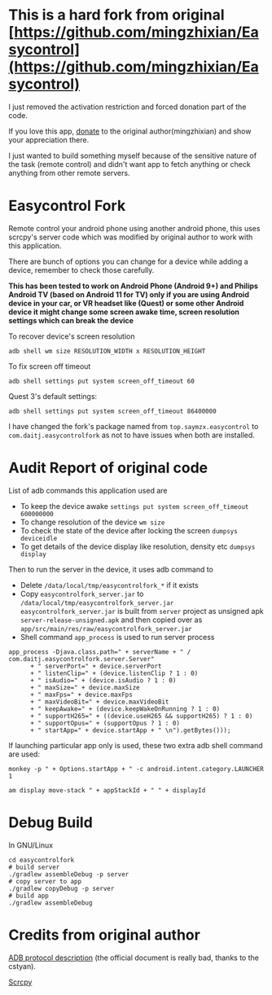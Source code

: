 # This is a hard fork from original [https://github.com/mingzhixian/Easycontrol](https://github.com/mingzhixian/Easycontrol) 

I just removed the activation restriction and forced donation part of the code. 

If you love this app, [donate](https://github.com/mingzhixian/Easycontrol/blob/master/DONATE.md) to the original author(mingzhixian) and show your appreciation there. 

I just wanted to build something myself because of the sensitive nature of the task (remote control) and didn't want app to fetch anything or check anything from other remote servers.

# Easycontrol Fork
Remote control your android phone using another android phone, this uses scrcpy's server code which was modified by original author to work with this application. 

There are bunch of options you can change for a device while adding a device, remember to check those carefully.


**This has been tested to work on Android Phone (Android 9+) and Philips Android TV (based on Android 11 for TV) only if you are using Android device in your car, or VR headset like (Quest) or some other Android device it might change some screen awake time, screen resolution settings which can break the device**

To recover device's screen resolution
```
adb shell wm size RESOLUTION_WIDTH x RESOLUTION_HEIGHT
```

To fix screen off timeout
```
adb shell settings put system screen_off_timeout 60
```

Quest 3's default settings:
```
adb shell settings put system screen_off_timeout 86400000
```

I have changed the fork's package named from `top.saymzx.easycontrol` to `com.daitj.easycontrolfork` as not to have issues when both are installed. 

# Audit Report of original code

List of adb commands this application used are 

- To keep the device awake `settings put system screen_off_timeout 600000000`
- To change resolution of the device `wm size` 
- To check the state of the device after locking the screen `dumpsys deviceidle`
- To get details of the device display like resolution, density etc `dumpsys display`

Then to run the server in the device, it uses adb command to
- Delete `/data/local/tmp/easycontrolfork_*` if it exists
- Copy `easycontrolfork_server.jar` to `/data/local/tmp/easycontrolfork_server.jar`
  `easycontrolfork_server.jar` is built from `server` project as unsigned apk `server-release-unsigned.apk` and then copied over as `app/src/main/res/raw/easycontrolfork_server.jar`
- Shell command `app_process` is used to run server process
```
app_process -Djava.class.path=" + serverName + " / com.daitj.easycontrolfork.server.Server"
      + " serverPort=" + device.serverPort
      + " listenClip=" + (device.listenClip ? 1 : 0)
      + " isAudio=" + (device.isAudio ? 1 : 0)
      + " maxSize=" + device.maxSize
      + " maxFps=" + device.maxFps
      + " maxVideoBit=" + device.maxVideoBit
      + " keepAwake=" + (device.keepWakeOnRunning ? 1 : 0)
      + " supportH265=" + ((device.useH265 && supportH265) ? 1 : 0)
      + " supportOpus=" + (supportOpus ? 1 : 0)
      + " startApp=" + device.startApp + " \n").getBytes()));
```

If launching particular app only is used, these two extra adb shell command are used:
```
monkey -p " + Options.startApp + " -c android.intent.category.LAUNCHER 1
```

```
am display move-stack " + appStackId + " " + displayId
```

# Debug Build
In GNU/Linux
```
cd easycontrolfork
# build server
./gradlew assembleDebug -p server
# copy server to app
./gradlew copyDebug -p server
# build app
./gradlew assembleDebug
```
# Credits from original author
[ADB protocol description](https://github.com/cstyan/adbDocumentation) (the official document is really bad, thanks to the cstyan). 

[Scrcpy](https://github.com/Genymobile/scrcpy)
